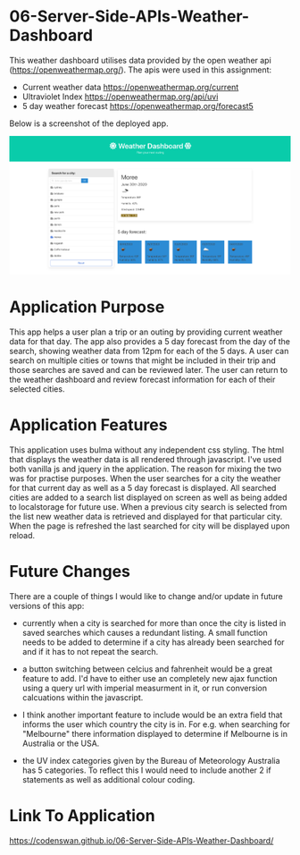 # 06-Server-Side-APIs-Weather-Dashboard

This weather dashboard utilises data provided by the open weather api (https://openweathermap.org/). The apis were used in this assignment:
  - Current weather data https://openweathermap.org/current
  - Ultraviolet Index https://openweathermap.org/api/uvi
  - 5 day weather forecast https://openweathermap.org/forecast5
  
Below is a screenshot of the deployed app.

![](Assets/Screen%20Shot%202020-06-30%20at%202.10.47%20pm.png)

# Application Purpose
This app helps a user plan a trip or an outing by providing current weather data for that day. The app also provides a 5 day forecast from the day of the search, showing weather data from 12pm for each of the 5 days. A user can search on multiple cities or towns that might be included in their trip and those searches are saved and can be reviewed later. The user can return to the weather dashboard and review forecast information for each of their selected cities.
  
# Application Features
This application uses bulma without any independent css styling. The html that displays the weather data is all rendered through javascript. I've used both vanilla js and jquery in the application. The reason for mixing the two was for practise purposes. When the user searches for a city the weather for that current day as well as a 5 day forecast is displayed. All searched cities are added to a search list displayed on screen as well as being added to localstorage for future use. When a previous city search is selected from the list new weather data is retrieved and displayed for that particular city. When the page is refreshed the last searched for city will be displayed upon reload.

# Future Changes
There are a couple of things I would like to change and/or update in future versions of this app:

- currently when a city is searched for more than once the city is listed in saved searches which causes a redundant listing. A small function needs to be added to determine if a city has already been searched for and if it has to not repeat the search.

- a button switching between celcius and fahrenheit would be a great feature to add. I'd have to either use an completely new ajax function using a query url with imperial measurment in it, or run conversion calcuations within the javascript.

- I think another important feature to include would be an extra field that informs the user which country the city is in. For e.g. when searching for "Melbourne" there information displayed to determine if Melbourne is in Australia or the USA.

- the UV index categories given by the Bureau of Meteorology Australia has 5 categories. To reflect this I would need to include another 2 if statements as well as additional colour coding.

# Link To Application
https://codenswan.github.io/06-Server-Side-APIs-Weather-Dashboard/
